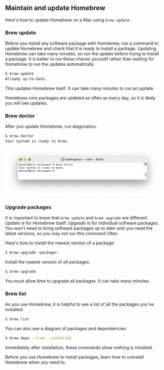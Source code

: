 ## Maintain and update Homebrew

Here's how to update Homebrew on a Mac using `brew update`.

### Brew update

Before you install any software package with Homebrew, run a command to update Homebrew and check that it is ready to install a package. Updating Homebrew can take many minutes, so run the update before trying to install a package. It is better to run these checks yourself rather than waiting for Homebrew to run the updates automatically.

```bash
$ brew update
Already up-to-date.
```

This updates Homebrew itself. It can take many minutes to run an update.

Homebrew core packages are updated as often as every day, so it is likely you will see updates.

### Brew doctor

After you update Homebrew, run diagnostics.

```bash
$ brew doctor
Your system is ready to brew.
```

![](/assets/images/ruby/brew-doctor.png)

### Upgrade packages

It is important to know that `brew update` and `brew upgrade` are different. _Update_ is for Homebrew itself. _Upgrade_ is for individual software packages. You won't need to bring software packages up to date until you need the latest versions, so you may not run this command often.

Here's how to install the newest version of a package:

```bash
$ brew upgrade <package>
```

Install the newest version of _all_ packages:

```bash
$ brew upgrade
```

You must allow time to upgrade all packages. It can take many minutes.

### Brew list

As you use Homebrew, it is helpful to see a list of all the packages you've installed:

```bash
$ brew list
```

You can also see a diagram of packages and dependencies.

```bash
$ brew deps --tree --installed
```

Immediately after installation, these commands show nothing is installed.

Before you use Homebrew to install packages, learn how to uninstall Homebrew when you need to.
